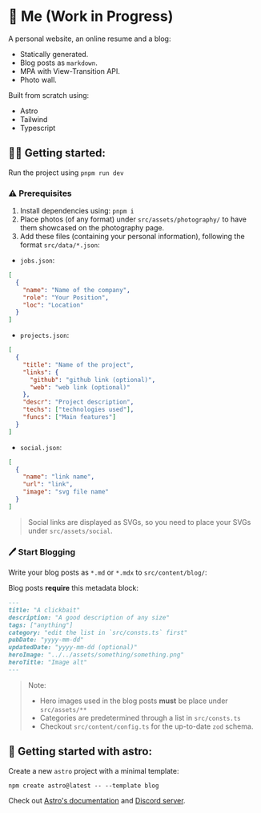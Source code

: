 # 👋 Me (Work in Progress)

A personal website, an online resume and a blog:

- Statically generated.
- Blog posts as `markdown`.
- MPA with View-Transition API.
- Photo wall.

Built from scratch using:

- Astro
- Tailwind
- Typescript

## 👨‍🔧 Getting started:

Run the project using `pnpm run dev`

### :warning: Prerequisites

1. Install dependencies using: `pnpm i`
1. Place photos (of any format) under `src/assets/photography/` to have them showcased on the photography page.
1. Add these files (containing your personal information), following the format `src/data/*.json`:

- `jobs.json`:

```json
[
  {
    "name": "Name of the company",
    "role": "Your Position",
    "loc": "Location"
  }
]
```

- `projects.json`:

```json
[
  {
    "title": "Name of the project",
    "links": {
      "github": "github link (optional)",
      "web": "web link (optional)"
    },
    "descr": "Project description",
    "techs": ["technologies used"],
    "funcs": ["Main features"]
  }
]
```

- `social.json`:

```json
[
  {
    "name": "link name",
    "url": "link",
    "image": "svg file name"
  }
]
```
> Social links are displayed as SVGs, so you need to place your SVGs under `src/assets/social`.

### :pen: Start Blogging

Write your blog posts as `*.md` or `*.mdx` to `src/content/blog/`:

Blog posts **require** this metadata block:

```md
---
title: "A clickbait"
description: "A good description of any size"
tags: ["anything"]
category: "edit the list in `src/consts.ts` first"
pubDate: "yyyy-mm-dd"
updatedDate: "yyyy-mm-dd (optional)"
heroImage: "../../assets/something/something.png"
heroTitle: "Image alt"
---
```

> Note:
> - Hero images used in the blog posts **must** be place under `src/assets/**`
> - Categories are predetermined through a list in `src/consts.ts`
> - Checkout `src/content/config.ts` for the up-to-date `zod` schema.

## 🚀 Getting started with astro:

Create a new `astro` project with a minimal template:

```
npm create astro@latest -- --template blog
```

Check out [Astro's documentation](https://docs.astro.build) and [Discord server](https://astro.build/chat).
